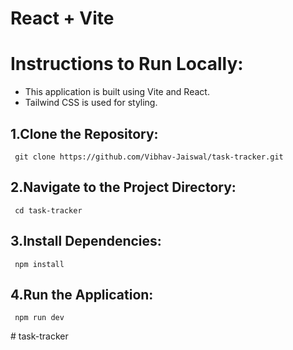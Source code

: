 # React + Vite
# Instructions to Run Locally:

- This application is built using Vite and React.
- Tailwind CSS is used for styling.

## 1.Clone the Repository:

     git clone https://github.com/Vibhav-Jaiswal/task-tracker.git

## 2.Navigate to the Project Directory:
     cd task-tracker

## 3.Install Dependencies:

     npm install

## 4.Run the Application:

     npm run dev
#   t a s k - t r a c k e r  
 